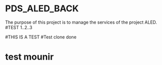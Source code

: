 # PDS_ALED_BACK

The purpose of this project is to manage the services of the project ALED.
#TEST 1..2..3

#THIS IS A TEST 
#Test clone done

# test  mounir
